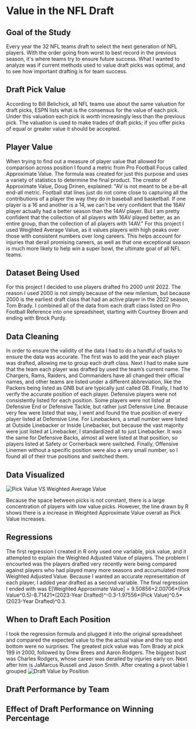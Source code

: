 # Value in the NFL Draft

## Goal of the Study
Every year the 32 NFL teams draft to select the next generation of NFL players. With the order going from worst to best record in the previous season, it's where teams try to ensure future success. What I wanted to analyze was if current methods used to value draft picks was optimal, and to see how important drafting is for team success.
## Draft Pick Value
According to Bill Belichick, all NFL teams use about the same valuation for draft picks, ESPN lists what is the consensus for the value of each pick. Under this valuation each pick is worth increasingly less than the previous pick. The valuation is used to make trades of draft picks; if you offer picks of equal or greater value it should be accepted.
## Player Value
When trying to find out a measure of player value that allowed for comparison across position I found a metric from Pro Football Focus called Approximate Value. The formula was created for just this purpose and uses a variety of statistics to determine the final product. The creator of Approximate Value, Doug Drinen, explained:
"AV is not meant to be a be-all end-all metric. Football stat lines just do not come close to capturing all the contributions of a player the way they do in baseball and basketball. If one player is a 16 and another is a 14, we can't be very confident that the 16AV player actually had a better season than the 14AV player. But I am pretty confident that the collection of all players with 16AV played better, as an entire group, than the collection of all players with 14AV."
For this project I used Weighted Average Value, as it values players with high peaks over those with consistent numbers over long careers. This helps account for injuries that derail promising careers, as well as that one exceptional season is much more likely to help win a super bowl, the ultimate goal of all NFL teams.
## Dataset Being Used
For this project I decided to use players drafted fro 2000 until 2022. The reason I used 2000 is not simply because of the new milenium, but because 2000 is the earliest draft class that had an active player in the 2022 season, Tom Brady. I combined all of the data from each draft class listed on Pro Football Reference into one spreadsheet, starting with Courtney Brown and ending with Brock Purdy.
## Data Cleaning
In order to ensure the validity of the data I had to do a handful of tasks to ensure the data was accurate. The first was to add the year each player was drafted, allowing me to group each draft class. 
Next I had to make sure that the team each player was drafted by used the team’s current name. The Chargers, Rams, Raiders, and Commanders have all changed their official names, and other teams are listed under a different abbreviation, like the Packers being listed as GNB but are typically just called GB. 
Finally, I had to verify the accurate position of each player. Defensive players were not consistently listed for each position. Some players were not listed at Defensive End or Defensive Tackle, but rather just Defensive Line. Because very few were listed that way, I went and found the true position of every player listed at Defensive Line. 
For Linebackers, a small number were listed at Outside Linebacker or Inside Linebacker, but because the vast majority were just listed at Linebacker, I standardized all to just Linebacker.
It was the same for Defensive Backs, almost all were listed at that position, so players listed at Safety or Cornerback were switched.
Finally, Offensive Linemen without a specific position were also a very small number, so I found all of their true positions and switched them.
## Data Visualized
![Pick Value VS  Weighted Average Value](https://user-images.githubusercontent.com/126966561/225391753-52104b58-2a1b-4dbe-92b4-8d82698ef278.jpeg)

Because the space between picks is not constant, there is a large concentration of players with low value picks. However, the line drawn by R shows there is a increase in Weighted Approximate Value overall as Pick Value increases.
## Regressions
The first regression I created in R only used one variable, pick value, and it attempted to explain the Weighted Adjusted Value of players. The problem I encourted was the players drafted very recently were being compared against players who had played many more seasons and accumulated more Weighted Adjusted Value. Because I wanted an accurate representation of each player, I added year drafted as a second variable. The final regression I ended with was E[Weighted Approximate Value] =  9.50856+2.00706*(Pick Value^0.5)-8.71421*(2023-Year Drafted)^-0.3-1.97556*(Pick Value)^0.5*(2023-Year Drafted)^0.3.
## When to Draft Each Position
I took the regression formula and plugged it into the original spreadsheet and compared the expected value to the the actual value and the top and bottom were no surprises. The greatest pick value was Tom Brady at pick 199 in 2000, followed by Drew Brees and Aaron Rodgers. The biggest bust was Charles Rodgers, whose career was derailed by injuries early on. Next after him is JaMarcus Russell and Jason Smith. 
After creating a pivot table I grouped
![Draft Value by Position](https://user-images.githubusercontent.com/126966561/226605418-87290c25-f6d5-4b13-902b-fe508ccb8a1d.png)
## Draft Performance by Team

## Effect of Draft Performance on Winning Percentage
